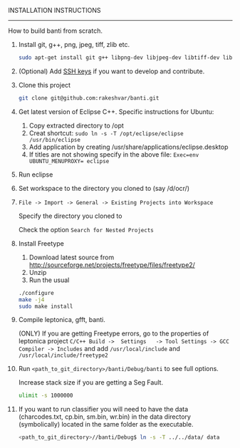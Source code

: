 INSTALLATION INSTRUCTIONS
------------ ------------

How to build banti from scratch.

1. Install git, g++, png, jpeg, tiff, zlib etc.
	```sh
	sudo apt-get install git g++ libpng-dev libjpeg-dev libtiff-dev libz-dev
	```

1. (Optional) Add [SSH keys](https://help.github.com/articles/generating-ssh-keys) if you want to develop and contribute.

1. Clone this project
	```sh
	git clone git@github.com:rakeshvar/banti.git
	```

1. Get latest version of Eclipse C++. Specific instructions for Ubuntu:
	1. Copy extracted directory to /opt
	1. Creat shortcut: ```sudo ln -s -T /opt/eclipse/eclipse /usr/bin/eclipse```
	1. Add application by creating /usr/share/applications/eclipse.desktop
	1. If titles are not showing specify in the above file: ```Exec=env UBUNTU_MENUPROXY= eclipse```

1. Run eclipse

1. Set workspace to the directory you cloned to (say /d/ocr/)

1. ```File -> Import -> General -> Existing Projects into Workspace```

	Specify the directory you cloned to 
	
	Check the option ```Search for Nested Projects```

1. Install Freetype
	1. Download latest source from http://sourceforge.net/projects/freetype/files/freetype2/
	1. Unzip 
	1. Run the usual
	```sh
	./configure
	make -j4 
	sudo make install
	```

1. Compile leptonica, gfft, banti.

	(ONLY) If you are getting Freetype errors, go to the properties of leptonica project ```C/C++ Build ->  Settings   -> Tool Settings -> GCC Compiler -> Includes``` and add ```/usr/local/include``` and ```/usr/local/include/freetype2```

1. Run ```<path_to_git_directory>/banti/Debug/banti``` to see full options. 

	Increase stack size if you are getting a Seg Fault. 
	```sh
	ulimit -s 1000000
	```

1. If you want to run classifier you will need to have the data (charcodes.txt, cp.bin, sm.bin, wr.bin) in the data directory (symbolically) located in the same folder as the executable. 
	```sh
	<path_to_git_directory>//banti/Debug$ ln -s -T ../../data/ data
	```
